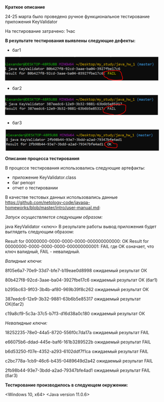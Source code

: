 **Краткое описание**

24-25 марта было проведено ручное функциональное тестирование приложения KeyValidator

На тестирование затрачено: 1час

**В результате тестирования выявлены следующие дефекты:**

 - баг1 
 
  ![bag1](https://github.com/elenaslavutina/hw_KeyValidator/blob/master/bag1.PNG)
 
 - баг2
 
  ![bag2](https://github.com/elenaslavutina/hw_KeyValidator/blob/master/bag2.PNG)
 
 - баг3  
 
  ![bag3](https://github.com/elenaslavutina/hw_KeyValidator/blob/master/bag3.PNG)

**Описание процесса тестирования**

В процессе тестирования использовались следующие артефакты:

 - приложение KeyValidator.class
 - баг репорт
 - отчет о тестировании

В качестве тестовых данных использовались данные <https://github.com/netology-code/javaqa-homeworks/blob/master/intro/user-manual.md>:

*Запуск осуществляется следующим образом:*

java KeyValidator <ключ>
В результате работы вывод приложения будет выглядеть следующим образом:

Result for 00000000-0000-0000-0000-000000000000: OK
Result for 00000000-0000-0000-0000-000000000001: FAIL
где OK означает, что ключ валидный, FAIL - невалидный.

*Валидные ключи:*

8f05e6a7-70e9-33d7-bfe7-b19eae0d8998 ожидаемый результат ОК

80b427f8-92cd-3aae-ba04-3927fbe17c6 ожидаемый результат ОК (баг1)

b295bc63-9f03-3b4b-af80-969b39f8c262 ожидаемый результат ОК

387eedc6-12e9-3b32-9881-63b6b5e85317 ожидаемый результат ОК(баг2)

c19a8cf9-5c3a-37c5-b7f3-d16d38a0c180 ожидаемый результат ОК


*Невалидные ключи:*

18252235-78e0-44a5-8720-556f0c7da17a ожидаемый результат FAIL 

e66075b6-ddad-445e-baf6-161b3289522b ожидаемый результат FAIL 

b6d53250-f07e-4352-a293-6102ddf7f1ca ожидаемый результат FAIL 

c2bc778a-1cb9-46c6-b435-0489649d2a42 ожидаемый результат FAIL 

2fb98b44-93e7-3bdd-a2ad-79347bfe4ad1 ожидаемый результат FAIL (баг3)



**Тестирование производилось в следующем окружении:**

<Windows 10, x64>
<Java version 11.0.6>
